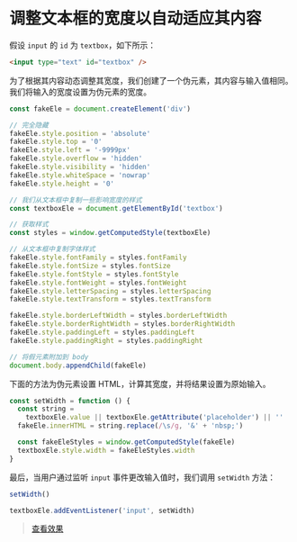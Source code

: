 # 调整文本框的宽度以自动适应其内容

假设 `input` 的 `id` 为 `textbox`，如下所示：

```html
<input type="text" id="textbox" />
```

为了根据其内容动态调整其宽度，我们创建了一个伪元素，其内容与输入值相同。我们将输入的宽度设置为伪元素的宽度。

```js
const fakeEle = document.createElement('div')

// 完全隐藏
fakeEle.style.position = 'absolute'
fakeEle.style.top = '0'
fakeEle.style.left = '-9999px'
fakeEle.style.overflow = 'hidden'
fakeEle.style.visibility = 'hidden'
fakeEle.style.whiteSpace = 'nowrap'
fakeEle.style.height = '0'

// 我们从文本框中复制一些影响宽度的样式
const textboxEle = document.getElementById('textbox')

// 获取样式
const styles = window.getComputedStyle(textboxEle)

// 从文本框中复制字体样式
fakeEle.style.fontFamily = styles.fontFamily
fakeEle.style.fontSize = styles.fontSize
fakeEle.style.fontStyle = styles.fontStyle
fakeEle.style.fontWeight = styles.fontWeight
fakeEle.style.letterSpacing = styles.letterSpacing
fakeEle.style.textTransform = styles.textTransform

fakeEle.style.borderLeftWidth = styles.borderLeftWidth
fakeEle.style.borderRightWidth = styles.borderRightWidth
fakeEle.style.paddingLeft = styles.paddingLeft
fakeEle.style.paddingRight = styles.paddingRight

// 将假元素附加到 body
document.body.appendChild(fakeEle)
```

下面的方法为伪元素设置 HTML，计算其宽度，并将结果设置为原始输入。

```js
const setWidth = function () {
  const string =
    textboxEle.value || textboxEle.getAttribute('placeholder') || ''
  fakeEle.innerHTML = string.replace(/\s/g, '&' + 'nbsp;')

  const fakeEleStyles = window.getComputedStyle(fakeEle)
  textboxEle.style.width = fakeEleStyles.width
}
```

最后，当用户通过监听 `input` 事件更改输入值时，我们调用 `setWidth` 方法：

```js
setWidth()

textboxEle.addEventListener('input', setWidth)
```

> [查看效果](https://codepen.io/lio-zero/pen/oNeeVwq)
